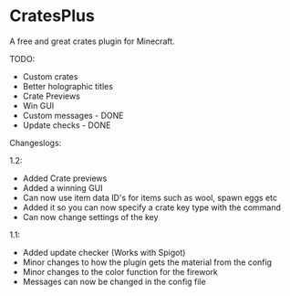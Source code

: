 CratesPlus
=====================

A free and great crates plugin for Minecraft.


TODO:
 - Custom crates
 - Better holographic titles
 - Crate Previews
 - Win GUI
 - Custom messages - DONE
 - Update checks - DONE


Changeslogs:

1.2:
 - Added Crate previews
 - Added a winning GUI
 - Can now use item data ID's for items such as wool, spawn eggs etc
 - Added it so you can now specify a crate key type with the command
 - Can now change settings of the key

1.1:
 - Added update checker (Works with Spigot)
 - Minor changes to how the plugin gets the material from the config
 - Minor changes to the color function for the firework
 - Messages can now be changed in the config file